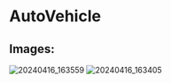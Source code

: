 # AutoVehicle
## Images:
![20240416_163559](https://github.com/chinmaykrishnroy/Autonomous_Mecanum_Robot/assets/65699140/70adbb1f-93f1-4be0-a8ad-7d696c1b8ccb)
![20240416_163405](https://github.com/chinmaykrishnroy/Autonomous_Mecanum_Robot/assets/65699140/7e52572d-f025-4eec-a681-ca2aa50b33ce)
